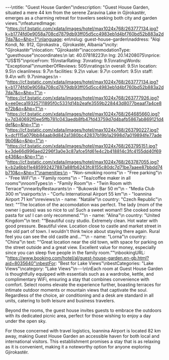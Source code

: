 ---\ntitle: "Guest House Garden"\ndescription: "Guest House Garden, situated a mere 44 km from the serene Zaravina Lake in Gjirokastër, emerges as a charming retreat for travelers seeking both city and garden views."\nfeaturedImage: "https://cf.bstatic.com/xdata/images/hotel/max1024x768/263777134.jpg?k=b1774fd0e9058a708cd7879db93ff05d5cc4983eb1d4bf760bd52b883a2d7da7&o=&hp=1"\nlanguage: en\nslug: guest-house-garden\naddress: "Alqi Kondi, Nr. 912, Gjirokastra , Gjirokastër, Albania"\ncity: "Gjirokastër"\nlocation: "Gjirokastër"\naccommodationType: "guesthouse"\ncoordinates:\n  lat: 40.07818223\n  lng: 20.14208075\nprice: "US$15"\npriceFrom: 15\nstarRating: 3\nrating: 9.5\nratingWords: "Exceptional"\nnumberOfReviews: 505\nratings:\n  overall: 9.5\n  location: 9.5\n  cleanliness: 9.7\n  facilities: 9.2\n  value: 9.7\n  comfort: 9.5\n  staff: 9.4\n  wifi: 9.7\nimages:\n  - "https://cf.bstatic.com/xdata/images/hotel/max1024x768/263777134.jpg?k=b1774fd0e9058a708cd7879db93ff05d5cc4983eb1d4bf760bd52b883a2d7da7&o=&hp=1"\n  - "https://cf.bstatic.com/xdata/images/hotel/max1024x768/263777926.jpg?k=ee0eca19325711895f0c5331d14b2eafe3559b228443d8077beaaf7a4ce8e72b&o=&hp=1"\n  - "https://cf.bstatic.com/xdata/images/hotel/max1024x768/264685660.jpg?k=7d340692f0ee5ffb781c043aedb8fb47fd43759d7d4bafb5867ab869121d4def&o=&hp=1"\n  - "https://cf.bstatic.com/xdata/images/hotel/max1024x768/263790227.jpg?k=dcf115a079bb84aab9d842a1380bc42837b19b1a2998d7a019894fe77ade9b06&o=&hp=1"\n  - "https://cf.bstatic.com/xdata/images/hotel/max1024x768/263795151.jpg?k=3de66d996aed2296f3a0e3c87afce5fd61e4c2b418814c3fc4155dd40f69e436&o=&hp=1"\n  - "https://cf.bstatic.com/xdata/images/hotel/max1024x768/263787055.jpg?k=b2a6bb11e485992427887a88fb6243fc8155c80dc7d71be7aaee87bbdd74b710&o=&hp=1"\namenities:\n  - "Non-smoking rooms"\n  - "Free parking"\n  - "Free WiFi"\n  - "Family rooms"\n  - "Tea/coffee maker in all rooms"\nroomTypes:\n  - "Family Room"\n  - "Twin Room with Terrace"\nnearbyRestaurants:\n  - "Bukowski Bar 50 m"\n  - "Media Club 300 m"\nairports:\n  - "Corfu International Airport 55 km"\n  - "Ioannina Airport 71 km"\nreviews:\n  - name: "Natálie"\n    country: "Czech Republic"\n    text: "“The location of the accomodation was perfect. The lady (mom of the owner i guess) was so nice to us! Such a sweet woman!! She cooked some pasta for us! I can only recommend.”"\n  - name: "Alina"\n    country: "United Kingdom"\n    text: "“Beautiful cozy studio.
Extremely clean.
Hot water with good pressure.
Beautiful view.
Location close to castle and market street in the old part of town.
I wouldn't think twice about staying there again.
Rural feel you can see the old castle and...”"\n  - name: "Lorna"\n    country: "China"\n    text: "“Great location near the old town, with space for parking on the street outside and a great view. Excellent value for money, especially since you can sleep five people in the family room.”"\nbookingURL: "https://www.booking.com/hotel/al/guest-house-garden.en-gb.html?aid=8035640"\nbestFor: "Best for Lake Views"\nbestCategories: "Lake Views"\ncategory: "Lake Views"\n---\n\nEach room at Guest House Garden is thoughtfully equipped with essentials such as a wardrobe, kettle, and complimentary WiFi, ensuring a stay that combines convenience with comfort. Select rooms elevate the experience further, boasting terraces for intimate outdoor moments or mountain views that captivate the soul. Regardless of the choice, air conditioning and a desk are standard in all units, catering to both leisure and business travelers.

Beyond the rooms, the guest house invites guests to embrace the outdoors with its dedicated picnic area, perfect for those wishing to enjoy a day under the open sky.

For those concerned with travel logistics, Ioannina Airport is located 82 km away, making Guest House Garden an accessible haven for both local and international visitors. This establishment promises a stay that is as relaxing as it is convenient, making it a noteworthy option for anyone exploring Gjirokastër.